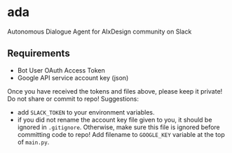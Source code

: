 # ada
Autonomous Dialogue Agent for AIxDesign community on Slack


## Requirements
- Bot User OAuth Access Token
- Google API service account key (json)

Once you have received the tokens and files above, please keep it private! Do not share or commit to repo!
Suggestions: 
- add `SLACK_TOKEN` to your environment variables. 
- if you did not rename the account key file given to you, it should be ignored in `.gitignore`. Otherwise, make sure this file is ignored before committing code to repo! Add filename to `GOOGLE_KEY` variable at the top of `main.py`.